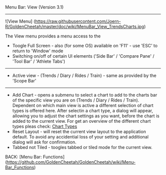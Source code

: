 Menu Bar: View (Version 3.1)
***

![View Menu] (https://raw.githubusercontent.com/Joern-R/GoldenCheetah/master/doc/wiki/MenuBar_View_TrendsCharts.jpg)

The View menu provides a menu access to the 

* Toogle Full Screen - also (for some OS) available on 'F11' - use 'ESC' to return to 'Window' mode
* Switching on/off of certain UI elements ('Side Bar' / 'Compare Pane' / 'Tool Bar' / 'Athlete Tabs')

***

* Active view - (Trends / Diary / Rides / Train) - same as provided by the 'Scope Bar'

***

* Add Chart - opens a submenu to select a chart to add to the charts bar of the specific view you are on (Trends / Diary / Rides / Train). Dependent on which main view is active a different selection of chart types is offered here. After selectin a chart type, a dialog will appear, allowing you to adjust the chart settings as you want, before the chart is added to the current view. For get an overview of the different chart types pleas check: [Chart Types](https://github.com/GoldenCheetah/GoldenCheetah/wiki/General_ChartTypes)
* Reset Layout - will reset the current view layout to the application default. To avoid any accidential loss of your setting and additional dialog will ask for confirmation.
* Tabbed not Tiled - toogles tabbed or tiled mode for the current view.


BACK: [Menu Bar: Functions] (https://github.com/GoldenCheetah/GoldenCheetah/wiki/Menu-Bar_Functions)




